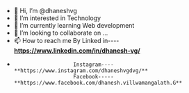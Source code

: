 - 👋 Hi, I’m @dhaneshvg
- 👀 I’m interested in Technology
- 🌱 I’m currently learning Web development
- 💞️ I’m looking to collaborate on ...
- 📫 How to reach me By Linked in----**https://www.linkedin.com/in/dhanesh-vg/**
-                        Instagram----**https://www.instagram.com/dhaneshvgdvg/**
                         Facebook-----**https://www.facebook.com/dhanesh.villwamangalath.G**
                         
                         
<!---
dhaneshvg/dhaneshvg is a ✨ special ✨ repository because its `README.md` (this file) appears on your GitHub profile.
You can click the Preview link to take a look at your changes.
--->
